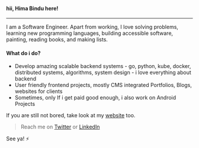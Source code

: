 #### hii, Hima Bindu here!
_____________________________________________________________________
I am a Software Engineer. Apart from working, I love solving problems, learning new programming languages, building accessible software, painting, reading books, and making lists.

#### What do i do?
- Develop amazing scalable backend systems - go, python, kube, docker, distributed systems, algorithms, system design - i love everything about backend
- User friendly frontend projects, mostly CMS integrated Portfolios, Blogs, websites for clients
- Sometimes, only If i get paid good enough, i also work on Android Projects

If you are still not bored, take look at my [website](https://portfolios.talentsprint.com/~hima_bindu) too.

> Reach me on [Twitter](https://twitter.com/BinduTenneti) or [LinkedIn](https://www.linkedin.com/in/hima-bindu-002a45194/)

See ya! :zap:
